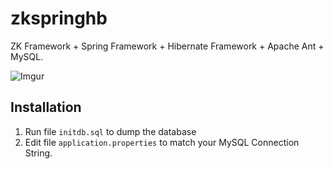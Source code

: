 # zkspringhb
ZK Framework + Spring Framework + Hibernate Framework + Apache Ant + MySQL.

![Imgur](http://i.imgur.com/zaVMCdT.png)

## Installation
1. Run file `initdb.sql` to dump the database
2. Edit file `application.properties` to match your MySQL Connection String.
